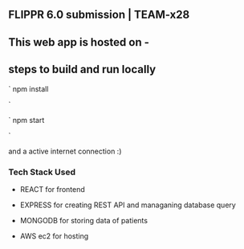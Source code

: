 ## FLIPPR 6.0 submission  | TEAM-x28 

## This web app is hosted on  - 


## steps to build and run locally 
  `
   npm install 
   
  `
  
  `
  npm start 
 

`

and a active internet connection :)

### Tech Stack Used 

  * REACT for frontend 
  
  * EXPRESS for creating REST API and managaning database query 
  
  * MONGODB for storing data of  patients 
  
  * AWS ec2 for hosting 
  
  
  
## 
  

